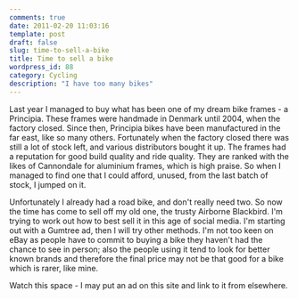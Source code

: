 ```yaml
---
comments: true
date: 2011-02-20 11:03:16
template: post
draft: false
slug: time-to-sell-a-bike
title: Time to sell a bike
wordpress_id: 88
category: Cycling
description: "I have too many bikes"
---
```


Last year I managed to buy what has been one of my dream bike frames - a Principia. These frames were handmade in Denmark until 2004, when the factory closed. Since then, Principia bikes have been manufactured in the far east, like so many others. Fortunately when the factory closed there was still a lot of stock left, and various distributors bought it up. The frames had a reputation for good build quality and ride quality. They are ranked with the likes of Cannondale for aluminium frames, which is high praise. So when I managed to find one that I could afford, unused, from the last batch of stock, I jumped on it.

Unfortunately I already had a road bike, and don't really need two. So now the time has come to sell off my old one, the trusty Airborne Blackbird. I'm trying to work out how to best sell it in this age of social media. I'm starting out with a Gumtree ad, then I will try other methods. I'm not too keen on eBay as people have to commit to buying a bike they haven't had the chance to see in person; also the people using it tend to look for better known brands and therefore the final price may not be that good for a bike which is rarer, like mine.

Watch this space - I may put an ad on this site and link to it from elsewhere.
